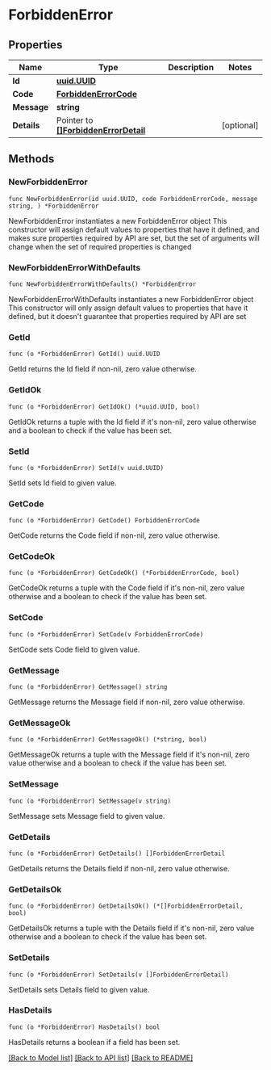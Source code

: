 # ForbiddenError

## Properties

Name | Type | Description | Notes
------------ | ------------- | ------------- | -------------
**Id** | [**uuid.UUID**](uuid.UUID.md) |  | 
**Code** | [**ForbiddenErrorCode**](ForbiddenErrorCode.md) |  | 
**Message** | **string** |  | 
**Details** | Pointer to [**[]ForbiddenErrorDetail**](ForbiddenErrorDetail.md) |  | [optional] 

## Methods

### NewForbiddenError

`func NewForbiddenError(id uuid.UUID, code ForbiddenErrorCode, message string, ) *ForbiddenError`

NewForbiddenError instantiates a new ForbiddenError object
This constructor will assign default values to properties that have it defined,
and makes sure properties required by API are set, but the set of arguments
will change when the set of required properties is changed

### NewForbiddenErrorWithDefaults

`func NewForbiddenErrorWithDefaults() *ForbiddenError`

NewForbiddenErrorWithDefaults instantiates a new ForbiddenError object
This constructor will only assign default values to properties that have it defined,
but it doesn't guarantee that properties required by API are set

### GetId

`func (o *ForbiddenError) GetId() uuid.UUID`

GetId returns the Id field if non-nil, zero value otherwise.

### GetIdOk

`func (o *ForbiddenError) GetIdOk() (*uuid.UUID, bool)`

GetIdOk returns a tuple with the Id field if it's non-nil, zero value otherwise
and a boolean to check if the value has been set.

### SetId

`func (o *ForbiddenError) SetId(v uuid.UUID)`

SetId sets Id field to given value.


### GetCode

`func (o *ForbiddenError) GetCode() ForbiddenErrorCode`

GetCode returns the Code field if non-nil, zero value otherwise.

### GetCodeOk

`func (o *ForbiddenError) GetCodeOk() (*ForbiddenErrorCode, bool)`

GetCodeOk returns a tuple with the Code field if it's non-nil, zero value otherwise
and a boolean to check if the value has been set.

### SetCode

`func (o *ForbiddenError) SetCode(v ForbiddenErrorCode)`

SetCode sets Code field to given value.


### GetMessage

`func (o *ForbiddenError) GetMessage() string`

GetMessage returns the Message field if non-nil, zero value otherwise.

### GetMessageOk

`func (o *ForbiddenError) GetMessageOk() (*string, bool)`

GetMessageOk returns a tuple with the Message field if it's non-nil, zero value otherwise
and a boolean to check if the value has been set.

### SetMessage

`func (o *ForbiddenError) SetMessage(v string)`

SetMessage sets Message field to given value.


### GetDetails

`func (o *ForbiddenError) GetDetails() []ForbiddenErrorDetail`

GetDetails returns the Details field if non-nil, zero value otherwise.

### GetDetailsOk

`func (o *ForbiddenError) GetDetailsOk() (*[]ForbiddenErrorDetail, bool)`

GetDetailsOk returns a tuple with the Details field if it's non-nil, zero value otherwise
and a boolean to check if the value has been set.

### SetDetails

`func (o *ForbiddenError) SetDetails(v []ForbiddenErrorDetail)`

SetDetails sets Details field to given value.

### HasDetails

`func (o *ForbiddenError) HasDetails() bool`

HasDetails returns a boolean if a field has been set.


[[Back to Model list]](../README.md#documentation-for-models) [[Back to API list]](../README.md#documentation-for-api-endpoints) [[Back to README]](../README.md)


